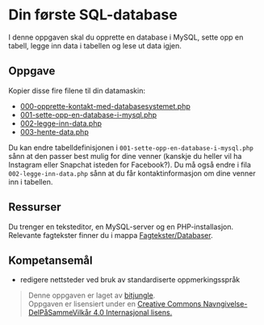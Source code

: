 Din første SQL-database
=======================
I denne oppgaven skal du opprette en database i MySQL, sette opp en tabell, legge inn data i tabellen og lese ut data igjen.

Oppgave
-------
Kopier disse fire filene til din datamaskin:
* [000-opprette-kontakt-med-databasesystemet.php](https://github.com/bitjungle/IT1/blob/master/Kr%C3%A6sjkurs/02%20-%20Kr%C3%A6sjkurs%20i%20SQL/000-opprette-kontakt-med-databasesystemet.php)
* [001-sette-opp-en-database-i-mysql.php](https://github.com/bitjungle/IT1/blob/master/Kr%C3%A6sjkurs/02%20-%20Kr%C3%A6sjkurs%20i%20SQL/001-sette-opp-en-database-i-mysql.php)
* [002-legge-inn-data.php](https://github.com/bitjungle/IT1/blob/master/Kr%C3%A6sjkurs/02%20-%20Kr%C3%A6sjkurs%20i%20SQL/002-legge-inn-data.php)
* [003-hente-data.php](https://github.com/bitjungle/IT1/blob/master/Kr%C3%A6sjkurs/02%20-%20Kr%C3%A6sjkurs%20i%20SQL/003-hente-data.php)

Du kan endre tabelldefinisjonen i `001-sette-opp-en-database-i-mysql.php` sånn at den passer best mulig for dine venner (kanskje du heller vil ha Instagram eller Snapchat isteden for Facebook?). Du må også endre i fila  `002-legge-inn-data.php` sånn at du får kontaktinformasjon om dine venner inn i tabellen.

Ressurser
---------
Du trenger en teksteditor, en MySQL-server og en PHP-installasjon. Relevante fagtekster finner du i mappa [Fagtekster/Databaser](https://github.com/bitjungle/IT1/tree/master/Fagtekster/Databaser).

Kompetansemål
-------------
* redigere nettsteder ved bruk av standardiserte oppmerkingsspråk

>Denne oppgaven er laget av [bitjungle](https://github.com/bitjungle).  
>Oppgaven er lisensiert under en
>[Creative Commons Navngivelse-DelPåSammeVilkår 4.0 Internasjonal lisens.
](http://creativecommons.org/licenses/by-sa/4.0/)